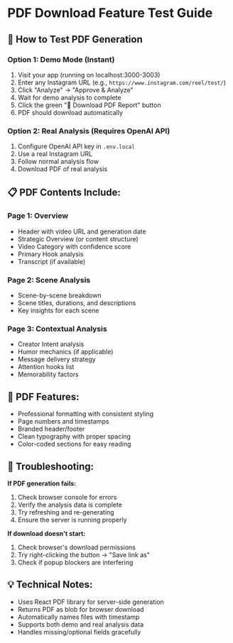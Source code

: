 # PDF Download Feature Test Guide

## 🎯 **How to Test PDF Generation**

### **Option 1: Demo Mode (Instant)**
1. Visit your app (running on localhost:3000-3003)
2. Enter any Instagram URL (e.g., `https://www.instagram.com/reel/test/`)
3. Click "Analyze" → "Approve & Analyze"
4. Wait for demo analysis to complete
5. Click the green "📄 Download PDF Report" button
6. PDF should download automatically

### **Option 2: Real Analysis (Requires OpenAI API)**
1. Configure OpenAI API key in `.env.local`
2. Use a real Instagram URL
3. Follow normal analysis flow
4. Download PDF of real analysis

## 📋 **PDF Contents Include:**

### **Page 1: Overview**
- Header with video URL and generation date
- Strategic Overview (or content structure)
- Video Category with confidence score
- Primary Hook analysis
- Transcript (if available)

### **Page 2: Scene Analysis**
- Scene-by-scene breakdown
- Scene titles, durations, and descriptions
- Key insights for each scene

### **Page 3: Contextual Analysis**
- Creator Intent analysis
- Humor mechanics (if applicable)
- Message delivery strategy
- Attention hooks list
- Memorability factors

## 🎨 **PDF Features:**
- Professional formatting with consistent styling
- Page numbers and timestamps
- Branded header/footer
- Clean typography with proper spacing
- Color-coded sections for easy reading

## 🔧 **Troubleshooting:**

**If PDF generation fails:**
1. Check browser console for errors
2. Verify the analysis data is complete
3. Try refreshing and re-generating
4. Ensure the server is running properly

**If download doesn't start:**
1. Check browser's download permissions
2. Try right-clicking the button → "Save link as"
3. Check if popup blockers are interfering

## 💡 **Technical Notes:**
- Uses React PDF library for server-side generation
- Returns PDF as blob for browser download
- Automatically names files with timestamp
- Supports both demo and real analysis data
- Handles missing/optional fields gracefully 
